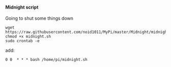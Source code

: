 #### Midnight script
Going to shut some things down

```
wget https://raw.githubusercontent.com/noid1011/MyPi/master/Midnight/midnight.sh
chmod +x midnight.sh
sudo crontab -e
```
add:

`0 0  * * * bash /home/pi/midnight.sh`
